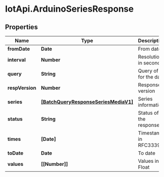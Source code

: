 # IotApi.ArduinoSeriesResponse

## Properties

Name | Type | Description | Notes
------------ | ------------- | ------------- | -------------
**fromDate** | **Date** | From date | 
**interval** | **Number** | Resolution in seconds | 
**query** | **String** | Query of for the data | 
**respVersion** | **Number** | Response version | 
**series** | [**[BatchQueryResponseSeriesMediaV1]**](BatchQueryResponseSeriesMediaV1.md) | Series information | 
**status** | **String** | Status of the response | 
**times** | **[Date]** | Timestamp in RFC3339 | 
**toDate** | **Date** | To date | 
**values** | **[[Number]]** | Values in Float | 


